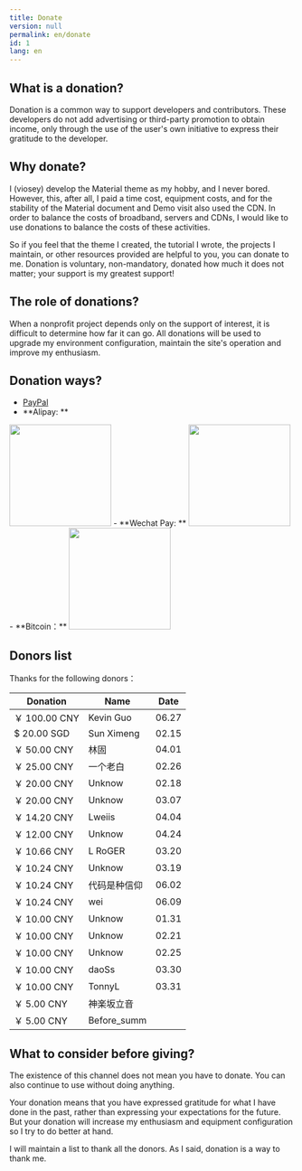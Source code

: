 ```yaml
---
title: Donate
version: null
permalink: en/donate
id: 1
lang: en
---
```

## What is a donation?

Donation is a common way to support developers and contributors. These developers do not add advertising or third-party promotion to obtain income, only through the use of the user's own initiative to express their gratitude to the developer.

## Why donate?

I (viosey) develop the Material theme as my hobby, and I never bored. However, this, after all, I paid a time cost, equipment costs, and for the stability of the Material document and Demo visit also used the CDN. In order to balance the costs of broadband, servers and CDNs, I would like to use donations to balance the costs of these activities.

So if you feel that the theme I created, the tutorial I wrote, the projects I maintain, or other resources provided are helpful to you, you can donate to me. Donation is voluntary, non-mandatory, donated how much it does not matter; your support is my greatest support!

## The role of donations?

When a nonprofit project depends only on the support of interest, it is difficult to determine how far it can go. All donations will be used to upgrade my environment configuration, maintain the site's operation and improve my enthusiasm.

## Donation ways?

- [PayPal](https://www.paypal.me/viosey)
- **Alipay: **
<img src="/images/donate/AliPayQR.png" width="180px" height="180px">
- **Wechat Pay: **
<img src="/images/donate/WeChanQR.png" width="180px" height="180px">
- **Bitcoin：**
<img src="/images/donate/BTCQR.png" width="180px" height="180px">

## Donors list

Thanks for the following donors：

| Donation | Name | Date |
| ---- | --- | ---- |
| ￥ 100.00 CNY | Kevin Guo | 06.27 |
| $ 20.00 SGD | Sun Ximeng | 02.15 |
| ￥ 50.00 CNY | 林固 | 04.01 |
| ￥ 25.00 CNY | 一个老白 | 02.26 |
| ￥ 20.00 CNY | Unknow | 02.18 |
| ￥ 20.00 CNY | Unknow | 03.07 |
| ￥ 14.20 CNY | Lweiis | 04.04 |
| ￥ 12.00 CNY | Unknow | 04.24 |
| ￥ 10.66 CNY | L RoGER | 03.20 |
| ￥ 10.24 CNY | Unknow | 03.19 |
| ￥ 10.24 CNY | 代码是种信仰 | 06.02 |
| ￥ 10.24 CNY | wei | 06.09 |
| ￥ 10.00 CNY | Unknow | 01.31 |
| ￥ 10.00 CNY | Unknow | 02.21 |
| ￥ 10.00 CNY | Unknow | 02.25 |
| ￥ 10.00 CNY | daoSs | 03.30 |
| ￥ 10.00 CNY | TonnyL | 03.31 |
| ￥ 5.00 CNY | 神楽坂立音 |
| ￥ 5.00 CNY | Before_summ |

## What to consider before giving?

The existence of this channel does not mean you have to donate. You can also continue to use without doing anything.

Your donation means that you have expressed gratitude for what I have done in the past, rather than expressing your expectations for the future. But your donation will increase my enthusiasm and equipment configuration so I try to do better at hand.

I will maintain a list to thank all the donors. As I said, donation is a way to thank me.